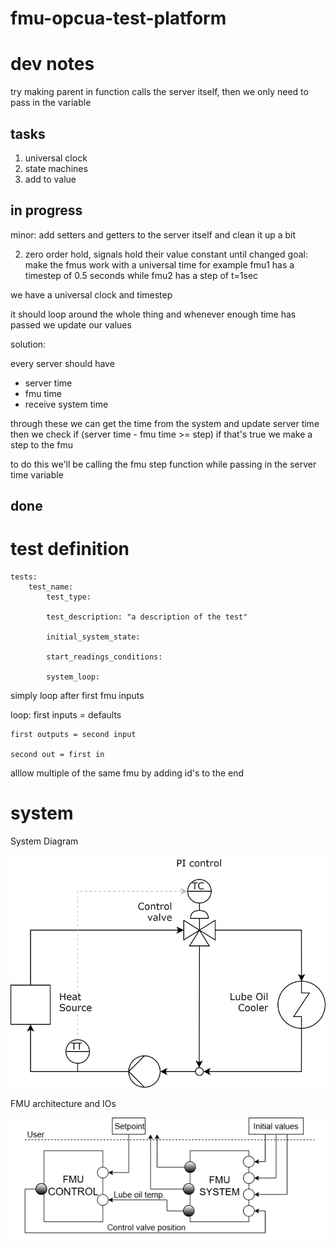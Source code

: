 # fmu-opcua-test-platform



# dev notes

try making parent in function calls the server itself, then we only need to pass in the variable

## tasks
1) universal clock
3) state machines
4) add to value

## in progress

minor: add setters and getters to the server itself and clean it up a bit 


2) zero order hold, signals hold their value constant until changed
goal: make the fmus work with a universal time
for example fmu1 has a timestep of 0.5 seconds while fmu2 has a step of t=1sec

we have a universal clock and timestep

it should loop around the whole thing and whenever enough time has passed we update our values

solution:

every server should have 
- server time
- fmu time
- receive system time

through these we can get the time from the system and update server time
then we check if (server time - fmu time >= step) if that's true we make a step to the fmu 

to do this we'll be calling the fmu step function while passing in the server time variable




## done






# test definition


    tests:
        test_name:
            test_type: 

            test_description: "a description of the test"

            initial_system_state:

            start_readings_conditions:

            system_loop:

    



simply loop after first fmu inputs

loop:
    first inputs = defaults

    first outputs = second input

    second out = first in



alllow multiple of the same fmu by adding id's to the end

# system

System Diagram

<img src="./readme_resources/LOC.drawio.svg"/>

FMU architecture and IOs

<img src="./readme_resources/system_diagram.png"  />


